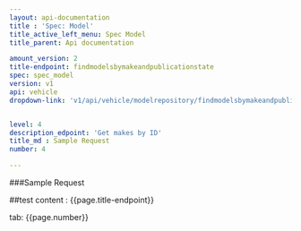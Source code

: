 ```yaml
---
layout: api-documentation
title : 'Spec: Model'
title_active_left_menu: Spec Model
title_parent: Api documentation

amount_version: 2
title-endpoint: findmodelsbymakeandpublicationstate
spec: spec_model
version: v1
api: vehicle
dropdown-link: 'v1/api/vehicle/modelrepository/findmodelsbymakeandpublicationstate'


level: 4
description_edpoint: 'Get makes by ID'
title_md : Sample Request
number: 4

---
```


###Sample Request

##test content : {{page.title-endpoint}} 

tab: {{page.number}} 

